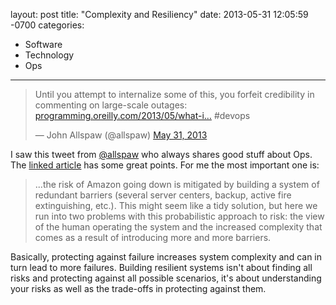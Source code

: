 layout: post
title:  "Complexity and Resiliency"
date:   2013-05-31 12:05:59 -0700
categories:
  - Software
  - Technology
  - Ops
---

<blockquote class="twitter-tweet"><p>Until you attempt to internalize some of this, you forfeit credibility in commenting on large-scale outages: <a href="http://t.co/wZNXX4IdOP" title="http://programming.oreilly.com/2013/05/what-is-the-risk-that-amazon-will-go-down-again.html">programming.oreilly.com/2013/05/what-i…</a> #devops</p>&mdash; John Allspaw (@allspaw) <a href="https://twitter.com/allspaw/status/340521535318151169">May 31, 2013</a></blockquote>
<script async src="//platform.twitter.com/widgets.js" charset="utf-8"></script>

I saw this tweet from  [@allspaw](https://twitter.com/allspaw)  who always shares good stuff about Ops. The  [linked article](http://programming.oreilly.com/2013/05/what-is-the-risk-that-amazon-will-go-down-again.html)  has some great points. For me the most important one is:

 > ...the risk of Amazon going down is mitigated by building a system of redundant barriers (several server centers, backup, active fire extinguishing, etc.). This might seem like a tidy solution, but here we run into two problems with this probabilistic approach to risk: the view of the human operating the system and the increased complexity that comes as a result of introducing more and more barriers. 

 Basically, protecting against failure increases system complexity and can in turn lead to more failures. Building resilient systems isn't about finding all risks and protecting against all possible scenarios, it's  about understanding your risks as well as the trade-offs in protecting against them. 

 
